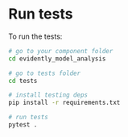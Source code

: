 # Run tests

To run the tests:

```bash
# go to your component folder
cd evidently_model_analysis

# go to tests folder
cd tests

# install testing deps
pip install -r requirements.txt

# run tests
pytest .
```
